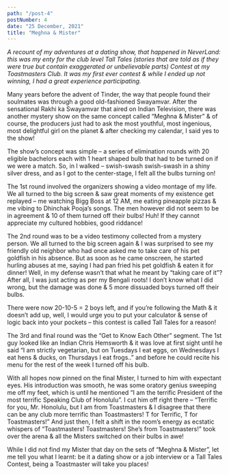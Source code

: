```yaml
---
path: "/post-4"
postNumber: 4
date: "25 December, 2021"
title: "Meghna & Mister"
---
```


*A recount of my adventures at a dating show, that happened in NeverLand: this was my enty for the club level Tall Tales (stories that are told as if they were true but contain exaggerated or unbelievable parts) Contest at my Toastmasters Club. It was my first ever contest & while I ended up not winning, I had a great experience participating.*


Many years before the advent of Tinder, the way that people found their soulmates was through a good old-fashioned Swayamvar. After the sensational Rakhi ka Swayamvar that aired on Indian Television, there was another mystery show on the same concept called “Meghna & Mister” & of course, the producers just had to ask the most youthful, most ingenious, most delightful girl on the planet & after checking my calendar, I said yes to the show!

The show’s concept was simple – a series of elimination rounds with 20 eligible bachelors each with 1 heart shaped bulb that had to be turned on if we were a match. So, in I walked – swish-swash swish-swash in a shiny silver dress, and as I got to the center-stage, I felt all the bulbs turning on! 

The 1st round involved the organizers showing a video montage of my life. We all turned to the big screen & saw great moments of my existence get replayed – me watching Bigg Boss at 12 AM, me eating pineapple pizzas & me vibing to Dhinchak Pooja’s songs. The men however did not seem to be in agreement & 10 of them turned off their bulbs! Huh! If they cannot appreciate my cultured hobbies, good riddance!

The 2nd round was to be a video testimony collected from a mystery person. We all turned to the big screen again & I was surprised to see my friendly old neighbor who had once asked me to take care of his pet goldfish in his absence. But as soon as he came onscreen, he started hurling abuses at me, saying I had pan fried his pet goldfish & eaten it for dinner! Well, in my defense wasn’t that what he meant by “taking care of it”? After all, I was just acting as per my Bengali roots! I don’t know what I did wrong, but the damage was done & 5 more dissuaded boys turned off their bulbs.

There were now 20-10-5 = 2 boys left, and if you’re following the Math & it doesn’t add up, well, I would urge you to put your calculator & sense of logic back into your pockets – this contest is called Tall Tales for a reason!

The 3rd and final round was the “Get to Know Each Other” segment. The 1st guy looked like an Indian Chris Hemsworth & it was love at first sight until he said “I am strictly vegetarian, but on Tuesdays I eat eggs, on Wednesdays I eat hens & ducks, on Thursdays I eat frogs..” and before he could recite his menu for the rest of the week I turned off his bulb.

With all hopes now pinned on the final Mister, I turned to him with expectant eyes. His introduction was smooth, he was some oratory genius sweeping me off my feet, which is until he mentioned “I am the terrific President of the most terrific Speaking Club of Honolulu”. I cut him off right there – “Terrific for you, Mr. Honolulu, but I am from Toastmasters & I disagree that there can be any club more terrific than Toastmasters! T for Terrific, T for Toastmasters!” And just then, I felt a shift in the room’s energy as ecstatic whispers of “Toastmasters! Toastmasters! She’s from Toastmasters!” took over the arena & all the Misters switched on their bulbs in awe! 

While I did not find my Mister that day on the sets of “Meghna & Mister”, let me tell you what I learnt: be it a dating show or a job interview or a Tall Tales Contest, being a Toastmaster will take you places!
